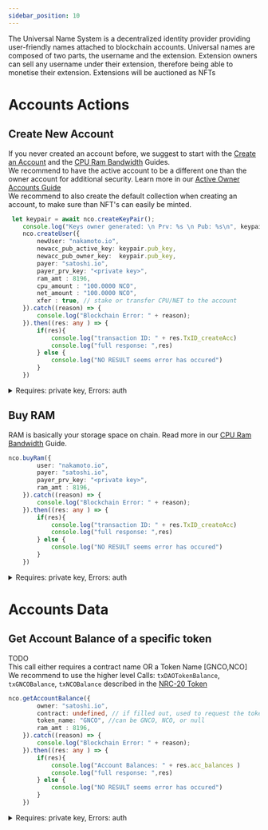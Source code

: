 ```yaml
---
sidebar_position: 10
---
```

The Universal Name System is a decentralized identity provider providing user-friendly names attached to blockchain accounts. Universal names are composed of two parts, the username and the extension. Extension owners can sell any username under their extension, therefore being able to monetise their extension. Extensions will be auctioned as NFTs

# Accounts Actions

## Create New Account
If you never created an account before, we suggest to start with the [Create an Account](../../Guides/Create%20an%20Account) and the [CPU Ram Bandwidth](../../Guides/Deep%20Dive/CPU-Network-RAM-Bandwidth) Guides.  
We recommend to have the active account to be a different one than the owner account for additional security. Learn more in our [Active Owner Accounts Guide](../../Guides/Deep%20Dive/Active%20Owner%20Accounts)  
We recommend to also create the default collection when creating an account, to make sure than NFT's can easily be minted.
```typescript
 let keypair = await nco.createKeyPair();
    console.log("Keys owner generated: \n Prv: %s \n Pub: %s\n", keypair.prv_key, keypair.pub_key);
    nco.createUser({
        newUser: "nakamoto.io", 
        newacc_pub_active_key: keypair.pub_key,
        newacc_pub_owner_key:  keypair.pub_key,
        payer: "satoshi.io", 
        payer_prv_key: "<private key>",
        ram_amt : 8196, 
        cpu_amount : "100.0000 NCO", 
        net_amount : "100.0000 NCO", 
        xfer : true, // stake or transfer CPU/NET to the account
    }).catch((reason) => {
        console.log("Blockchain Error: " + reason);
    }).then((res: any ) => {
        if(res){
            console.log("transaction ID: " + res.TxID_createAcc)
            console.log("full response: ",res)
        } else {
            console.log("NO RESULT seems error has occured")
        }
    })
```

<details>

<summary>Requires: private key, Errors: auth</summary>

Requires: Authorization from Account 

Errors: 
- **"Error: Invalid checksum ..."**: Authentication Error - probably that payer & Payer private key do not match
- **"Error: transaction declares authority ..."**: Authentication Error - seems the payer and private key do not match.

</details>

## Buy RAM
RAM is basically your storage space on chain. Read more in our [CPU Ram Bandwidth](../../Guides/Deep%20Dive/CPU-Network-RAM-Bandwidth) Guide.  
```typescript
nco.buyRam({
        user: "nakamoto.io", 
        payer: "satoshi.io", 
        payer_prv_key: "<private key>",
        ram_amt : 8196, 
    }).catch((reason) => {
        console.log("Blockchain Error: " + reason);
    }).then((res: any ) => {
        if(res){
            console.log("transaction ID: " + res.TxID_createAcc)
            console.log("full response: ",res)
        } else {
            console.log("NO RESULT seems error has occured")
        }
    })
```

<details>

<summary>Requires: private key, Errors: auth</summary>

Requires: Authorization from Account 

Errors: 
- **"Error: Invalid checksum ..."**: Authentication Error - probably that payer & Payer private key do not match
- **"Error: transaction declares authority ..."**: Authentication Error - seems the payer and private key do not match.

</details>


# Accounts Data

## Get Account Balance of a specific token
TODO  
This call either requires a contract name OR a Token Name [GNCO,NCO]  
We recommend to use the higher level Calls: ```txDAOTokenBalance```, ```txGNCOBalance```, ```txNCOBalance``` described in the [NRC-20 Token](../Market/NRC-20%20Token)  
```typescript
nco.getAccountBalance({
        owner: "satoshi.io", 
        contract: undefined, // if filled out, used to request the token amount.
        token_name: "GNCO", //can be GNCO, NCO, or null
        ram_amt : 8196, 
    }).catch((reason) => {
        console.log("Blockchain Error: " + reason);
    }).then((res: any ) => {
        if(res){
            console.log("Account Balances: " + res.acc_balances )
            console.log("full response: ",res)
        } else {
            console.log("NO RESULT seems error has occured")
        }
    })
```

<details>

<summary>Requires: private key, Errors: auth</summary>

Requires: Authorization from Account 

Errors: 
- **"Error: Invalid checksum ..."**: Authentication Error - probably that payer & Payer private key do not match
- **"Error: transaction declares authority ..."**: Authentication Error - seems the payer and private key do not match.

</details>

